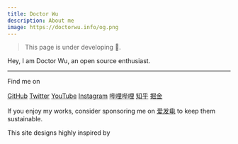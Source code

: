 ```yaml
---
title: Doctor Wu
description: About me
image: https://doctorwu.info/og.png
---
```


> This page is under developing 🚧.

Hey, I am Doctor Wu, an open source enthusiast.

---

Find me on

<p flex="~ gap-3 wrap" class="mt--2!">
  <a href="https://github.com/Doctor-wu" target="_blank"><span op75 i-simple-icons-github /> GitHub</a>
  <a href="https://www.twitter.com/Doctorwu666" target="_blank"><span op75 i-ri-twitter-x-fill /> Twitter</a>
  <a href="https://www.youtube.com/Doctorwu666" target="_blank"><span op75 i-simple-icons-youtube /> YouTube</a>
  <a href="https://www.instagram.com/doctorwu666" target="_blank"><span op75 i-simple-icons-instagram /> Instagram</a>
  <a href="https://space.bilibili.com/343921694" target="_blank"><span op75 i-simple-icons-bilibili /> 哔哩哔哩</a>
  <a href="https://www.zhihu.com/people/dtwu666" target="_blank"><span op75 i-simple-icons-zhihu /> 知乎</a>
  <a href="https://juejin.cn/user/1723677080556621" target="_blank"><span op75 i-simple-icons-juejin /> 掘金</a>
</p>

If you enjoy my works, consider sponsoring me on [<span i-carbon-lightning /> 爱发电](https://afdian.net/a/doctorwu) to keep them sustainable.

<p>
This site designs highly inspired by <PeopleWithAvatar
 link="https://antfu.me"
 name="Anthony Fu"
 avatarUrl="https://avatars.githubusercontent.com/u/11247099"
/>
</p>
